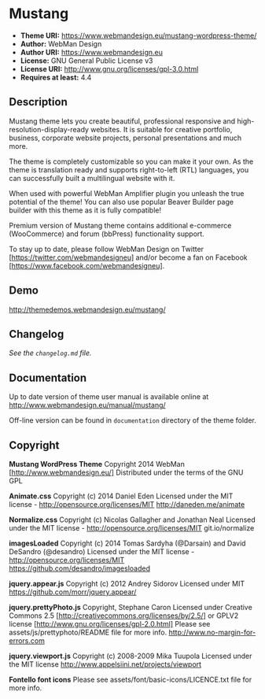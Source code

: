 # Mustang

* **Theme URI:**          https://www.webmandesign.eu/mustang-wordpress-theme/  
* **Author:**             WebMan Design  
* **Author URI:**         https://www.webmandesign.eu  
* **License:**            GNU General Public License v3  
* **License URI:**        http://www.gnu.org/licenses/gpl-3.0.html  
* **Requires at least:**  4.4


## Description

Mustang theme lets you create beautiful, professional responsive and high-resolution-display-ready websites. It is suitable for creative portfolio, business, corporate website projects, personal presentations and much more. 

The theme is completely customizable so you can make it your own. As the theme is translation ready and supports right-to-left (RTL) languages, you can successfully built a multilingual website with it. 

When used with powerful WebMan Amplifier plugin you unleash the true potential of the theme! You can also use popular Beaver Builder page builder with this theme as it is fully compatible! 

Premium version of Mustang theme contains additional e-commerce (WooCommerce) and forum (bbPress) functionality support. 

To stay up to date, please follow WebMan Design on Twitter [https://twitter.com/webmandesigneu] and/or become a fan on Facebook [https://www.facebook.com/webmandesigneu].


## Demo

http://themedemos.webmandesign.eu/mustang/


## Changelog

*See the `changelog.md` file.*


## Documentation

Up to date version of theme user manual is available online at http://www.webmandesign.eu/manual/mustang/

Off-line version can be found in `documentation` directory of the theme folder.


## Copyright

**Mustang WordPress Theme**
Copyright 2014 WebMan [http://www.webmandesign.eu/]
Distributed under the terms of the GNU GPL

**Animate.css**
Copyright (c) 2014 Daniel Eden
Licensed under the MIT license - http://opensource.org/licenses/MIT
http://daneden.me/animate

**Normalize.css**
Copyright (c) Nicolas Gallagher and Jonathan Neal
Licensed under the MIT license - http://opensource.org/licenses/MIT
git.io/normalize

**imagesLoaded**
Copyright (c) 2014 Tomas Sardyha (@Darsain) and David DeSandro (@desandro)
Licensed under the MIT license - http://opensource.org/licenses/MIT
https://github.com/desandro/imagesloaded

**jquery.appear.js**
Copyright (c) 2012 Andrey Sidorov
Licensed under MIT
https://github.com/morr/jquery.appear/

**jquery.prettyPhoto.js**
Copyright, Stephane Caron
Licensed under Creative Commons 2.5 [http://creativecommons.org/licenses/by/2.5/] or GPLV2 license [http://www.gnu.org/licenses/gpl-2.0.html]
Please see assets/js/prettyphoto/README file for more info.
http://www.no-margin-for-errors.com

**jquery.viewport.js**
Copyright (c) 2008-2009 Mika Tuupola
Licensed under the MIT license
http://www.appelsiini.net/projects/viewport

**Fontello font icons**
Please see assets/font/basic-icons/LICENCE.txt file for more info.
